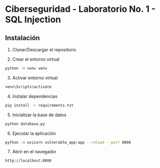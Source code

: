 # Ciberseguridad - Laboratorio No. 1 - SQL Injection

## Instalación

1. Clonar/Descargar el repositorio

2. Crear el entorno virtual
```bash
python -m venv venv
```

3. Activar entorno virtual
```bash
venv\Scripts\activate
```

4. Instalar dependencias
```bash
pip install -r requirements.txt
```

5. Inicializar la base de datos
```bash
python database.py
```

6. Ejecutar la aplicación
```bash
python -m uvicorn vulnerable_app:app --reload --port 8000
```

7. Abrir en el navegador
```bash
http://localhost:8000
```
